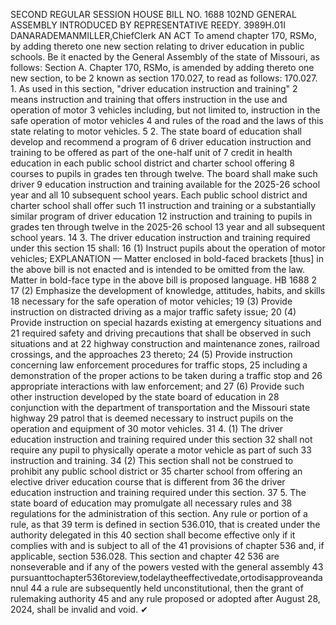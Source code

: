 SECOND REGULAR SESSION
HOUSE BILL NO. 1688
102ND GENERAL ASSEMBLY
INTRODUCED BY REPRESENTATIVE REEDY.
3989H.01I DANARADEMANMILLER,ChiefClerk
AN ACT
To amend chapter 170, RSMo, by adding thereto one new section relating to driver education
in public schools.
Be it enacted by the General Assembly of the state of Missouri, as follows:
Section A. Chapter 170, RSMo, is amended by adding thereto one new section, to be
2 known as section 170.027, to read as follows:
170.027. 1. As used in this section, "driver education instruction and training"
2 means instruction and training that offers instruction in the use and operation of motor
3 vehicles including, but not limited to, instruction in the safe operation of motor vehicles
4 and rules of the road and the laws of this state relating to motor vehicles.
5 2. The state board of education shall develop and recommend a program of
6 driver education instruction and training to be offered as part of the one-half unit of
7 credit in health education in each public school district and charter school offering
8 courses to pupils in grades ten through twelve. The board shall make such driver
9 education instruction and training available for the 2025-26 school year and all
10 subsequent school years. Each public school district and charter school shall offer such
11 instruction and training or a substantially similar program of driver education
12 instruction and training to pupils in grades ten through twelve in the 2025-26 school
13 year and all subsequent school years.
14 3. The driver education instruction and training required under this section
15 shall:
16 (1) Instruct pupils about the operation of motor vehicles;
EXPLANATION — Matter enclosed in bold-faced brackets [thus] in the above bill is not enacted and is
intended to be omitted from the law. Matter in bold-face type in the above bill is proposed language.
HB 1688 2
17 (2) Emphasize the development of knowledge, attitudes, habits, and skills
18 necessary for the safe operation of motor vehicles;
19 (3) Provide instruction on distracted driving as a major traffic safety issue;
20 (4) Provide instruction on special hazards existing at emergency situations and
21 required safety and driving precautions that shall be observed in such situations and at
22 highway construction and maintenance zones, railroad crossings, and the approaches
23 thereto;
24 (5) Provide instruction concerning law enforcement procedures for traffic stops,
25 including a demonstration of the proper actions to be taken during a traffic stop and
26 appropriate interactions with law enforcement; and
27 (6) Provide such other instruction developed by the state board of education in
28 conjunction with the department of transportation and the Missouri state highway
29 patrol that is deemed necessary to instruct pupils on the operation and equipment of
30 motor vehicles.
31 4. (1) The driver education instruction and training required under this section
32 shall not require any pupil to physically operate a motor vehicle as part of such
33 instruction and training.
34 (2) This section shall not be construed to prohibit any public school district or
35 charter school from offering an elective driver education course that is different from
36 the driver education instruction and training required under this section.
37 5. The state board of education may promulgate all necessary rules and
38 regulations for the administration of this section. Any rule or portion of a rule, as that
39 term is defined in section 536.010, that is created under the authority delegated in this
40 section shall become effective only if it complies with and is subject to all of the
41 provisions of chapter 536 and, if applicable, section 536.028. This section and chapter
42 536 are nonseverable and if any of the powers vested with the general assembly
43 pursuanttochapter536toreview,todelaytheeffectivedate,ortodisapproveandannul
44 a rule are subsequently held unconstitutional, then the grant of rulemaking authority
45 and any rule proposed or adopted after August 28, 2024, shall be invalid and void.
✔